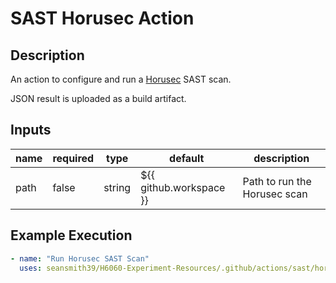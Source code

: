 # SAST Horusec Action

## Description

An action to configure and run a [Horusec](https://horusec.io/) SAST scan.

JSON result is uploaded as a build artifact.

## Inputs

| name | required | type   | default                 | description                  |
| ---- | -------- | ------ | ----------------------- | ---------------------------- |
| path | false    | string | ${{ github.workspace }} | Path to run the Horusec scan |

## Example Execution

```yaml
- name: "Run Horusec SAST Scan"
  uses: seansmith39/H6060-Experiment-Resources/.github/actions/sast/horusec
```
